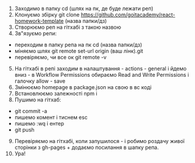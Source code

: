 1. Заходимо в папку cd (шлях на пк, де буде лежати реп)
2. Клонуємо збірку git clone
   https://github.com/goitacademy/react-homework-template (назва папки/дз)
3. Створюємо реп на гітхабі з такою назвою
4. Зв"язуємо репи:

- переходим в папку репа на пк cd (назва папки/дз)
- міняємо шлях git remote set-url origin (ваш лінк).git
- перевіряємо, чи все ок git remote -v

5. На гітхабі в репі заходим в налаштування - actions - general і йдемо вниз - в
   Workflow Permissions обираємо Read and Write Permissions і галочку allow -
   save
6. Змінюємо homepage в package.json на свою в вс коді
7. Встановлюємо залежності npm i
8. Пушимо на гітхаб:

- git commit -a
- пишемо комент і тиснем esc
- пишемо :wq і ентер
- git push

9. Перевіряємо на гітхабі, коли запушилося - і робимо роздачу живої сторінки з
   gh-pages + додаємо посилання в шапку репа.
10. Ура!